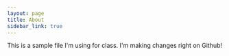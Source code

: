 ```yaml
---
layout: page
title: About
sidebar_link: true
---
```


This is a sample file I'm using for class. I'm making changes right on Github!
